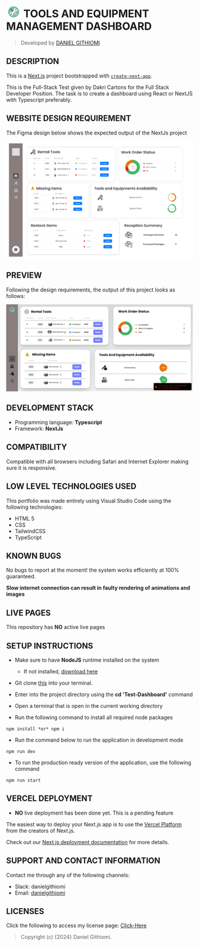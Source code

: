 # [<img src="public/logo.png" height="30" style="margin:0 5px" alt="Portfolio"/>](https://githiomi.github.io/HGHF) TOOLS AND EQUIPMENT MANAGEMENT DASHBOARD

> Developed by <a href="http://github.com/githiomi">DANIEL GITHIOMI</a>

## DESCRIPTION

This is a [Next.js](https://nextjs.org/) project bootstrapped with [`create-next-app`](https://github.com/vercel/next.js/tree/canary/packages/create-next-app).

This is the Full-Stack Test given by Dakri Cartons for the Full Stack Developer Position. The task is to create a dashboard using React or NextJS with Typescript preferably.

## WEBSITE DESIGN REQUIREMENT

The Figma design below shows the expected output of the NextJs project

![Desgin](./public/dashboard_guideline.png)

## PREVIEW

Following the design requirements, the output of this project looks as follows:

![Website Preview](./public/preview.png)

## DEVELOPMENT STACK

* Programming language: __Typescript__
* Framework: __NextJs__

## COMPATIBILITY

Compatible with all browsers including Safari and Internet Explorer making sure it is responsive.

## LOW LEVEL TECHNOLOGIES USED

This portfolio was made entirely using Visual Studio Code using the following technologies:

* HTML 5
* CSS
* TailwindCSS
* TypeScript

## KNOWN BUGS

No bugs to report at the moment! the system works efficiently at 100% guaranteed.

__Slow internet connection can result in faulty rendering of animations and images__

## LIVE PAGES

This repository has __NO__ active live pages

## SETUP INSTRUCTIONS

* Make sure to have __NodeJS__ runtime installed on the system
  * If not installed, [download here](https://nodejs.org/en/download)

* Git clone [this](https://www.github.com/githiomi/Test-Dashboard) into your terminal.  
* Enter into the project directory using the __cd 'Test-Dashboard'__ command
* Open a terminal that is open in the current working directory
* Run the following command to install all required node packages

``` (JavaScript)
npm install *or* npm i
```

* Run the command below to run the application in development mode

``` (Javasript)
npm run dev
```

* To run the production ready version of the application, use the following command

``` (Javasript)
npm run start
```

## VERCEL DEPLOYMENT

* __NO__ live deployment has been done yet. This is a pending feature

The easiest way to deploy your Next.js app is to use the [Vercel Platform](https://vercel.com/new?utm_medium=default-template&filter=next.js&utm_source=create-next-app&utm_campaign=create-next-app-readme) from the creators of Next.js.

Check out our [Next.js deployment documentation](https://nextjs.org/docs/deployment) for more details.

## SUPPORT AND CONTACT INFORMATION

Contact me through any of the following channels:

* Slack: danielgithiomi
* Email: [danielgithiomi](danielgithiomi@gmail.com)

## LICENSES

Click the following to access my license page: [Click-Here](https://githiomi.github.io/Privacy-Policy/)

> Copyright (c) {2024} Daniel Githiomi.
